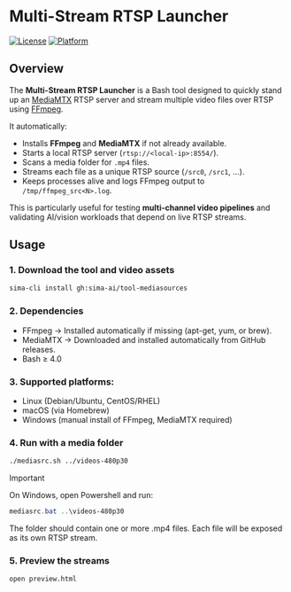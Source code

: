 # Multi-Stream RTSP Launcher

[![License](https://img.shields.io/badge/License-Apache_2.0-blue.svg)](https://www.apache.org/licenses/LICENSE-2.0)
[![Platform](https://img.shields.io/badge/Platform-Linux%20%7C%20macOS%20%7C%20Windows-red?style=flat-square&logo=linux)]()


## Overview

The **Multi-Stream RTSP Launcher** is a Bash tool designed to quickly stand up an [MediaMTX](https://github.com/bluenviron/mediamtx) RTSP server and stream multiple video files over RTSP using [FFmpeg](https://ffmpeg.org).  

It automatically:  
- Installs **FFmpeg** and **MediaMTX** if not already available.  
- Starts a local RTSP server (`rtsp://<local-ip>:8554/`).  
- Scans a media folder for `.mp4` files.  
- Streams each file as a unique RTSP source (`/src0`, `/src1`, …).  
- Keeps processes alive and logs FFmpeg output to `/tmp/ffmpeg_src<N>.log`.  

This is particularly useful for testing **multi-channel video pipelines** and validating AI/vision workloads that depend on live RTSP streams.  


## Usage

### 1. Download the tool and video assets
```bash
sima-cli install gh:sima-ai/tool-mediasources
```

### 2. Dependencies

- FFmpeg → Installed automatically if missing (apt-get, yum, or brew).
- MediaMTX → Downloaded and installed automatically from GitHub releases.
- Bash ≥ 4.0

### 3. Supported platforms:

- Linux (Debian/Ubuntu, CentOS/RHEL)
- macOS (via Homebrew)
- Windows (manual install of FFmpeg, MediaMTX required)

### 4. Run with a media folder

```bash
./mediasrc.sh ../videos-480p30
```

> [!IMPORTANT]
> On Windows, open Powershell and run:

```powershell
mediasrc.bat ..\videos-480p30
```


The folder should contain one or more .mp4 files.
Each file will be exposed as its own RTSP stream.

### 5. Preview the streams

```bash
open preview.html
```